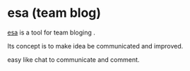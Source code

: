 # esa (team blog)

[esa](https://docs.esa.io/posts) is a tool for team bloging .

Its concept is to make idea be communicated and improved.

easy like chat to communicate and comment.
